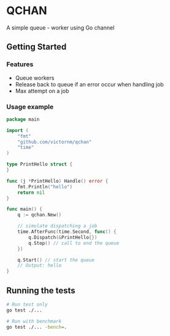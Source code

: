 # QCHAN

A simple queue - worker using Go channel

## Getting Started

### Features

- Queue workers
- Release back to queue if an error occur when handling job
- Max attempt on a job

### Usage example

```go
package main

import (
	"fmt"
	"github.com/victornm/qchan"
	"time"
)

type PrintHello struct {
}

func (j *PrintHello) Handle() error {
	fmt.Println("hello")
	return nil
}

func main() {
	q := qchan.New()

	// simulate dispatching a job
	time.AfterFunc(time.Second, func() {
		q.Dispatch(&PrintHello{})
		q.Stop() // call to end the queue
	})

	q.Start() // start the queue
	// Output: hello
}
```

## Running the tests

```bash
# Run test only
go test ./...

# Run with benchmark
go test ./... -bench=.
```